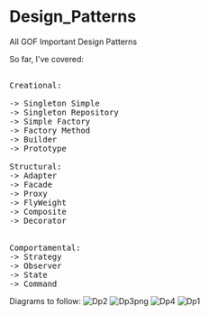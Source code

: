 # Design_Patterns
All GOF Important Design Patterns

So far, I've covered:

<pre>

Creational:

-> Singleton Simple
-> Singleton Repository
-> Simple Factory
-> Factory Method
-> Builder
-> Prototype

Structural:
-> Adapter
-> Facade
-> Proxy
-> FlyWeight
-> Composite
-> Decorator


Comportamental: 
-> Strategy
-> Observer
-> State
-> Command
</pre>


Diagrams to follow:
![Dp2](https://user-images.githubusercontent.com/76866499/230706855-f8a182c6-e95f-4dbc-bf34-1bf3069fe03c.png)
![Dp3png](https://user-images.githubusercontent.com/76866499/230706856-7fbc3590-cde4-48a2-99c0-cc882bf5d6bf.png)
![Dp4](https://user-images.githubusercontent.com/76866499/230706857-b0032d8b-b714-45f5-818e-07064990b1fe.png)
![Dp1](https://user-images.githubusercontent.com/76866499/230706858-df3f3b93-4bb6-464e-8893-872caf8cf675.png)
